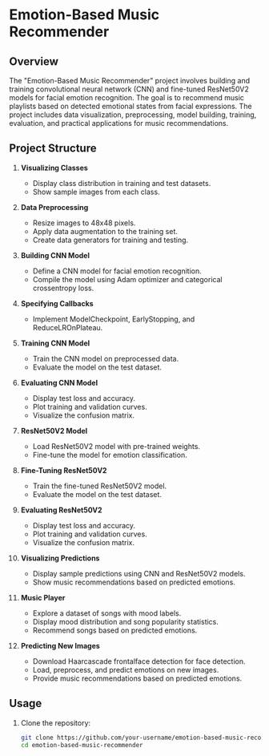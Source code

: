 # Emotion-Based Music Recommender

## Overview
The "Emotion-Based Music Recommender" project involves building and training convolutional neural network (CNN) and fine-tuned ResNet50V2 models for facial emotion recognition. The goal is to recommend music playlists based on detected emotional states from facial expressions. The project includes data visualization, preprocessing, model building, training, evaluation, and practical applications for music recommendations.

## Project Structure

1. **Visualizing Classes**
   - Display class distribution in training and test datasets.
   - Show sample images from each class.

2. **Data Preprocessing**
   - Resize images to 48x48 pixels.
   - Apply data augmentation to the training set.
   - Create data generators for training and testing.

3. **Building CNN Model**
   - Define a CNN model for facial emotion recognition.
   - Compile the model using Adam optimizer and categorical crossentropy loss.

4. **Specifying Callbacks**
   - Implement ModelCheckpoint, EarlyStopping, and ReduceLROnPlateau.

5. **Training CNN Model**
   - Train the CNN model on preprocessed data.
   - Evaluate the model on the test dataset.

6. **Evaluating CNN Model**
   - Display test loss and accuracy.
   - Plot training and validation curves.
   - Visualize the confusion matrix.

7. **ResNet50V2 Model**
   - Load ResNet50V2 model with pre-trained weights.
   - Fine-tune the model for emotion classification.

8. **Fine-Tuning ResNet50V2**
   - Train the fine-tuned ResNet50V2 model.
   - Evaluate the model on the test dataset.

9. **Evaluating ResNet50V2**
   - Display test loss and accuracy.
   - Plot training and validation curves.
   - Visualize the confusion matrix.

10. **Visualizing Predictions**
    - Display sample predictions using CNN and ResNet50V2 models.
    - Show music recommendations based on predicted emotions.

11. **Music Player**
    - Explore a dataset of songs with mood labels.
    - Display mood distribution and song popularity statistics.
    - Recommend songs based on predicted emotions.

12. **Predicting New Images**
    - Download Haarcascade frontalface detection for face detection.
    - Load, preprocess, and predict emotions on new images.
    - Provide music recommendations based on predicted emotions.

## Usage
1. Clone the repository:

   ```bash
   git clone https://github.com/your-username/emotion-based-music-recommender.git
   cd emotion-based-music-recommender

